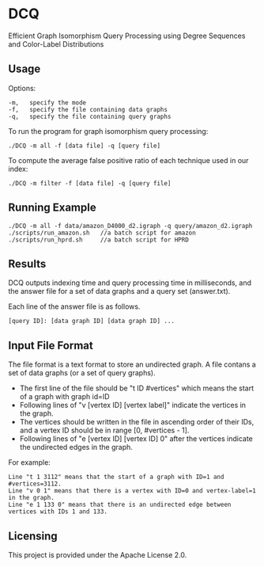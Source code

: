 # DCQ
Efficient Graph Isomorphism Query Processing using Degree Sequences and Color-Label Distributions

## Usage
Options:
```
-m,   specify the mode
-f,   specify the file containing data graphs
-q,   specify the file containing query graphs
```

To run the program for graph isomorphism query processing:
```
./DCQ -m all -f [data file] -q [query file] 
```
To compute the average false positive ratio of each technique used in our index:
```
./DCQ -m filter -f [data file] -q [query file]
```

## Running Example
```
./DCQ -m all -f data/amazon_D4000_d2.igraph -q query/amazon_d2.igraph
./scripts/run_amazon.sh   //a batch script for amazon
./scripts/run_hprd.sh     //a batch script for HPRD
```

## Results
DCQ outputs indexing time and query processing time in milliseconds, 
and the answer file for a set of data graphs and a query set (answer.txt).

Each line of the answer file is as follows.
```
[query ID]: [data graph ID] [data graph ID] ...
```

## Input File Format
The file format is a text format to store an undirected graph. 
A file contans a set of data graphs (or a set of query graphs).
- The first line of the file should be "t ID #vertices" which means the start of a graph with graph id=ID
- Following lines of "v [vertex ID] [vertex label]" indicate the vertices in the graph.
- The vertices should be written in the file in ascending order of their IDs, and a vertex ID should be in range [0, #vertices - 1].
- Following lines of "e [vertex ID] [vertex ID] 0" after the vertices indicate the undirected edges in the graph.

For example:
```
Line "t 1 3112" means that the start of a graph with ID=1 and #vertices=3112.
Line "v 0 1" means that there is a vertex with ID=0 and vertex-label=1 in the graph.
Line "e 1 133 0" means that there is an undirected edge between vertices with IDs 1 and 133.
```

## Licensing
This project is provided under the Apache License 2.0.
